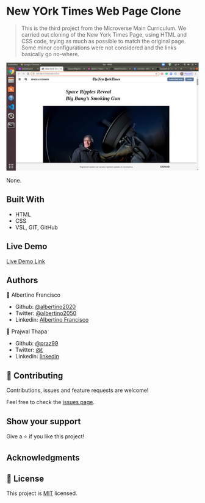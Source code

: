 # New YOrk Times Web Page Clone

> This is the third project from the Microverse Main Curriculum. We carried out cloning of the New York Times Page, using HTML and CSS code, trying as much as possible to match the original page. Some minor configurations were not considered and the links basically go no-where.

![screenshot](./images/NYT-clone.png)

None.

## Built With

- HTML
- CSS
- VSL, GIT, GitHub

## Live Demo

[Live Demo Link](https://rawcdn.githack.com/Albertino2020/NYT-clone/c0000b855d3a6cf734566e75f479dc7b25254931/index.html)


## Authors

👤 Albertino Francisco

- Github: [@albertino2020](https://github.com/settings/profile)
- Twitter: [@albertino2050](https://twitter.com/albertino2050)
- Linkedin: [Albertino Francisco](https://linkedin.com/in/boamorte)

👤 Prajwal Thapa

- Github: [@praz99](https://github.com/praz99)
- Twitter: [@t](https://twitter.com/twitterhandle)
- Linkedin: [linkedin](https://linkedin.com/linkedinhandle)

## 🤝 Contributing

Contributions, issues and feature requests are welcome!

Feel free to check the [issues page](issues/).

## Show your support

Give a ⭐️ if you like this project!

## Acknowledgments



## 📝 License

This project is [MIT](lic.url) licensed.
